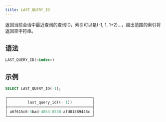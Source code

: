 ```yaml
---
title: LAST_QUERY_ID
---
```


返回当前会话中最近查询的查询ID，索引可以是(-1, 1, 1+2)...，超出范围的索引将返回空字符串。

## 语法

```sql
LAST_QUERY_ID(<index>)
```

## 示例

```sql
SELECT LAST_QUERY_ID(-1);

┌──────────────────────────────────────┐
│         last_query_id((- 1))         │
├──────────────────────────────────────┤
│ a6f615c6-5bad-4863-8558-afd01889448c │
└──────────────────────────────────────┘
```